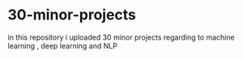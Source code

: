 # 30-minor-projects
in this repository i uploaded 30 minor projects regarding to machine learning , deep learning and NLP
